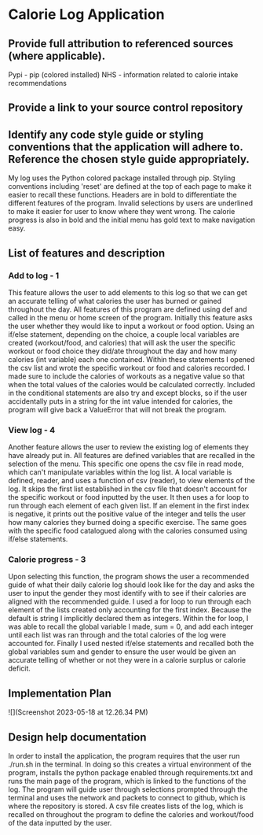 # Calorie Log Application

## Provide full attribution to referenced sources (where applicable).
Pypi - pip (colored installed)
NHS - information related to calorie intake recommendations

## Provide a link to your source control repository


## Identify any code style guide or styling conventions that the application will adhere to. Reference the chosen style guide appropriately.

My log uses the Python colored package installed through pip. Styling conventions including 'reset' are defined at the top of each page to make it easier to recall these functions.  Headers are in bold to differentiate the different features of the program. Invalid selections by users are underlined to make it easier for user to know where they went wrong. The calorie progress is also in bold and the initial menu has gold text to make navigation easy.

## List of features and description
### Add to log - 1
This feature allows the user to add elements to this log so that we can get an accurate telling of what calories the user has burned or gained throughout the day. All features of this program are defined using def and called in the menu or home screen of the program. Initially this feature asks the user whether they would like to input a workout or food option. Using an if/else statement, depending on the choice, a couple local variables are created (workout/food, and calories) that will ask the user the specific workout or food choice they did/ate throughout the day and how many calories (int variable) each one contained. Within these statements I opened the csv list and wrote the specific workout or food  and calories recorded. I made sure to include the calories of workouts as a negative value so that when the total values of the calories would be calculated correctly. Included in the conditional statements are also try and except blocks, so if the user accidentally puts in a string for the int value intended for calories, the program will give back a ValueError that will not break the program.
### View log - 4
Another feature allows the user to review the existing log of elements they have already put in. All features are defined variables that are recalled in the selection of the menu. This specific one opens the csv file in read mode, which can't manipulate variables within the log list. A local variable is defined, reader, and uses a function of csv (reader), to view elements of the log. It skips the first list established in the csv file that doesn't account for the specific workout or food inputted by the user. It then uses a for loop to run through each element of each given list. If an element in the first index is negative, it prints out the positive value of the integer and tells the user how many calories they burned doing a specific exercise. The same goes with the specific food catalogued along with the calories consumed using if/else statements.
### Calorie progress - 3
Upon selecting this function, the program shows the user a recommended guide of what their daily calorie log should look like for the day and asks the user to input the gender they most identify with to see if their calories are aligned with the recommended guide. I used a for loop to run through each element of the lists created only accounting for the first index. Because the default is string I implicitly declared them as integers. Within the for loop, I was able to recall the global variable I made, sum = 0, and add each integer until each list was ran through and the total calories of the log were accounted for. Finally I used nested if/else statements and recalled both the global variables sum and gender to ensure the user would be given an accurate telling of whether or not they were in a calorie surplus or calorie deficit.

## Implementation Plan
![](Screenshot 2023-05-18 at 12.26.34 PM)

## Design help documentation
In order to install the application, the program requires that the user run ./run.sh in the terminal. In doing so this creates a virtual environment of the program, installs the python package enabled through requirements.txt and runs the main page of the program, which is linked to the functions of the log. The program will guide user through selections prompted through the terminal and uses the network and packets to connect to github, which is where the repository is stored. A csv file creates lists of the log, which is recalled on throughout the program to define the calories and workout/food of the data inputted by the user.